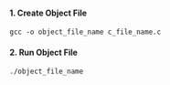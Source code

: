#### 1. Create Object File
```
gcc -o object_file_name c_file_name.c
```
#### 2. Run Object File
```
./object_file_name
```
